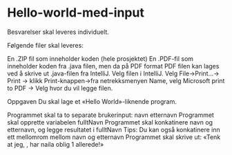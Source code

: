 # Hello-world-med-input

Besvarelser skal leveres individuelt. 

Følgende filer skal leveres:

En .ZIP fil som inneholder koden (hele prosjektet) 
En .PDF-fil som inneholder koden fra .java filen, men da på PDF format
PDF filen kan lages ved å skrive ut .java-filen fra IntelliJ. Velg filen i IntelliJ. Velg File->Print...-> Print -> klikk Print-knappen->fra netrekksmenyen Name, velg Microsoft print to PDF -> Velg hvor du vil legge filen. 

Oppgaven
Du skal lage et «Hello World»-liknende program.

Programmet skal ta to separate brukerinput:
navn
etternavn
Programmet skal opprette variabelen fulltNavn
Programmet skal konkatinere navn og etternavn, og legge resultatet i fulltNavn
Tips: Du kan også konkatinere inn ett mellomrom mellom navn og etternavn
Programmet skal skrive ut: «Tenk at jeg, <fulltNavn>, har naila oblig 1 allerede!»
